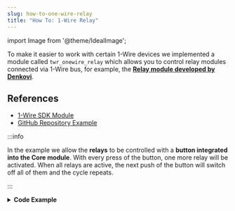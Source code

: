 ```yaml
---
slug: how-to-one-wire-relay
title: "How To: 1-Wire Relay"
---
```

import Image from '@theme/IdealImage';

To make it easier to work with certain 1-Wire devices we implemented a module called `twr_onewire_relay` which allows you to control relay modules connected via 1-Wire bus, for example, the [**Relay module developed by Denkovi**](http://denkovi.com/1-wire-eight-channel-relay-module-for-home-automation-with-din-box).

## References
- [1-Wire SDK Module](https://sdk.hardwario.com/group__twr__onewire__relay.html)
- [GitHub Repository Example](https://github.com/hardwario/twr-sdk/tree/master/_examples/onewire-relay)

:::info

In the example we allow the **relays** to be controlled with a **button integrated into the Core module**. With every press of the button, one more relay will be activated. When all relays are active, the next push of the button will switch off all of them and the cycle repeats.

:::

<details><summary><b>Code Example</b></summary>
<p>

  ```c showLineNumbers
  #include <application.h>

  twr_onewire_relay_t relay;
  twr_button_t button;

  twr_onewire_relay_channel_t relays[] = {
          TWR_ONEWIRE_RELAY_CHANNEL_Q1,
          TWR_ONEWIRE_RELAY_CHANNEL_Q2,
          TWR_ONEWIRE_RELAY_CHANNEL_Q3,
          TWR_ONEWIRE_RELAY_CHANNEL_Q4,
          TWR_ONEWIRE_RELAY_CHANNEL_Q5,
          TWR_ONEWIRE_RELAY_CHANNEL_Q6,
          TWR_ONEWIRE_RELAY_CHANNEL_Q7,
          TWR_ONEWIRE_RELAY_CHANNEL_Q8
  };

  int activated = 0;

  void button_event_handler(twr_button_t *self, twr_button_event_t event, void *event_param)
  {
      (void) self;
      (void) event_param;

      if (event == TWR_BUTTON_EVENT_PRESS)
      {
          if (activated == 8) {
              for (int i = 0; i < 8; ++i) {
                  twr_onewire_relay_set_state(&relay, relays[i], false);
              }

              activated = 0;
          } else {
              twr_onewire_relay_set_state(&relay, relays[activated], true);
              activated++;
          }
      }
  }

  void application_init(void)
  {
      twr_onewire_relay_init(&relay, TWR_GPIO_P4, 0x00);

      twr_button_init(&button, TWR_GPIO_BUTTON, TWR_GPIO_PULL_DOWN, 0);
      twr_button_set_event_handler(&button, button_event_handler, NULL);
  }
  ```

</p>
</details>
